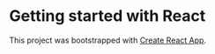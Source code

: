 # Getting started with React

This project was bootstrapped with [Create React App](https://github.com/facebook/create-react-app).

